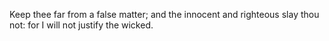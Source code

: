 Keep thee far from a false matter; and the innocent and righteous slay thou not: for I will not justify the wicked.
